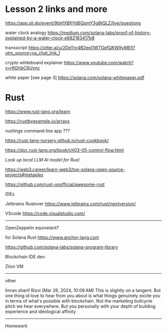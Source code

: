 
# Lesson 2 links and more


https://app.sli.do/event/9bhfXBfjYd6QpmY3g8tQLZ/live/questions

water clock analogy
https://medium.com/solana-labs/proof-of-history-explained-by-a-water-clock-e682183417b8


transscript
https://otter.ai/u/2DeTnr4B2epI1WTGefQKW9yMEII?utm_source=va_chat_link_1


crypto whiteboard explainer
https://www.youtube.com/watch?v=rKGhbC6Uync


white paper  [see page 3]
https://solana.com/solana-whitepaper.pdf


# Rust

https://www.rust-lang.org/learn


https://rustbyexample.io/arrays


rustlings command line app ???


https://rust-lang-nursery.github.io/rust-cookbook/


https://doc.rust-lang.org/book/ch03-05-control-flow.html


_Look up local LLM AI model for Rust_


https://web3.career/learn-web3/top-solana-open-source-projects#metaplex

https://github.com/rust-unofficial/awesome-rust


IDEs

Jetbrains Rustover
https://www.jetbrains.com/rust/nextversion/

VScode
https://code.visualstudio.com/

---


OpenZeppelin equivelant?

for Solana Rust
https://www.anchor-lang.com

https://github.com/solana-labs/solana-program-library



Blockchain IDE dev:

Ziion VM





----


other


İmran sharif Rizvi (Mar 26, 2024, 10:09 AM)
This is slightly on a tangent. But one thing id love to hear from you about is what things genuinely excite you in terms of what's possible with blockchain. Not the marketing bullcycle pitch we hear everywhere. But you personally with your depth of building experience and ideological affinity


---


Homework













